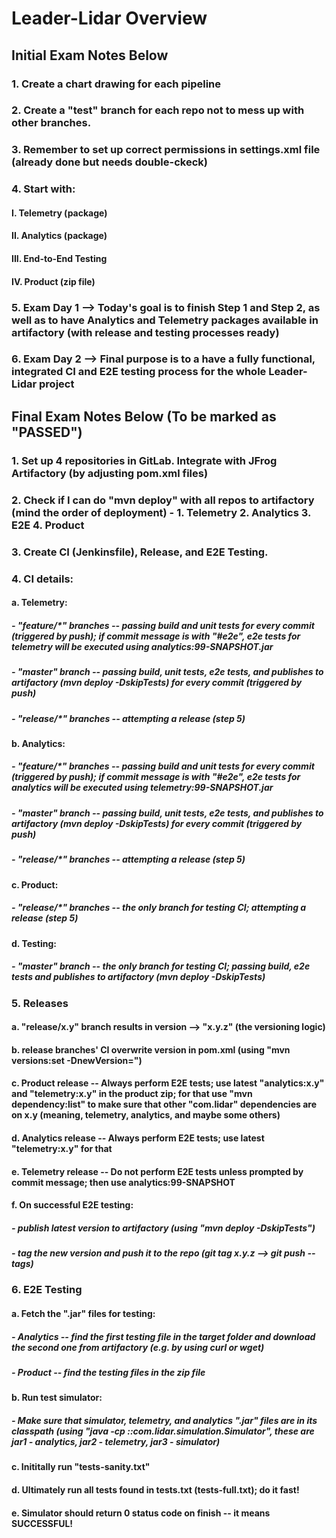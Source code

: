 # Leader-Lidar Overview

## Initial Exam Notes Below


### 1. Create a chart drawing for each pipeline
### 2. Create a "test" branch for each repo not to mess up with other branches.
### 3. Remember to set up correct permissions in settings.xml file (already done but needs double-ckeck)
### 4. Start with:
#### 	I. Telemetry (package)
#### 	II. Analytics (package)
#### 	III. End-to-End Testing
#### 	IV. Product (zip file)
### 5. Exam Day 1 --> Today's goal is to finish Step 1 and Step 2, as well as to have Analytics and Telemetry packages available in artifactory (with release and testing processes ready)
### 6. Exam Day 2 --> Final purpose is to a have a fully functional, integrated CI and E2E testing process for the whole Leader-Lidar project


## Final Exam Notes Below (To be marked as "PASSED")


### 1. Set up 4 repositories in GitLab. Integrate with JFrog Artifactory (by adjusting pom.xml files)

### 2. Check if I can do "mvn deploy" with all repos to artifactory (mind the order of deployment) - 1. Telemetry 2. Analytics 3. E2E 4. Product

### 3. Create CI (Jenkinsfile), Release, and E2E Testing.

### 4. CI details:
#### 	a. Telemetry:
#####		- "feature/\*" branches -- passing build and unit tests for every commit (triggered by push); if commit message is with "#e2e", e2e tests for telemetry will be executed using analytics:99-SNAPSHOT.jar
#####		- "master" branch -- passing build, unit tests, e2e tests, and publishes to artifactory (mvn deploy -DskipTests) for every commit (triggered by push)
#####		- "release/\*" branches -- attempting a release (step 5)
#### 	b. Analytics:
#####		- "feature/\*" branches -- passing build and unit tests for every commit (triggered by push); if commit message is with "#e2e", e2e tests for analytics will be executed using telemetry:99-SNAPSHOT.jar
#####		- "master" branch -- passing build, unit tests, e2e tests, and publishes to artifactory (mvn deploy -DskipTests) for every commit (triggered by push)
#####		- "release/\*" branches -- attempting a release (step 5)
#### 	c. Product:
#####		- "release/\*" branches -- the only branch for testing CI; attempting a release (step 5)
#### 	d. Testing:
#####		- "master" branch -- the only branch for testing CI; passing build, e2e tests and publishes to artifactory (mvn deploy -DskipTests)

### 5. Releases
#### 	a. "release/x.y" branch results in version --> "x.y.z" (the versioning logic)
#### 	b. release branches' CI overwrite version in pom.xml (using "mvn versions:set -DnewVersion=")
#### 	c. Product release -- Always perform E2E tests; use latest "analytics:x.y" and "telemetry:x.y" in the product zip; for that use "mvn dependency:list" to make sure that other "com.lidar" dependencies are on x.y (meaning, telemetry, analytics, and maybe some others)
#### 	d. Analytics release -- Always perform E2E tests; use latest "telemetry:x.y" for that
#### 	e. Telemetry release -- Do not perform E2E tests unless prompted by commit message; then use analytics:99-SNAPSHOT
#### 	f. On successful E2E testing:
#####		- publish latest version to artifactory (using "mvn deploy -DskipTests")
#####		- tag the new version and push it to the repo (git tag x.y.z --> git push --tags)

### 6. E2E Testing
#### 	a. Fetch the ".jar" files for testing:
#####		- Analytics -- find the first testing file in the target folder and download the second one from artifactory (e.g. by using curl or wget)
#####		- Product -- find the testing files in the zip file
#### 	b. Run test simulator:
#####		- Make sure that simulator, telemetry, and analytics ".jar" files are in its classpath (using "java -cp <jar1>:<jar2>:<jar3>com.lidar.simulation.Simulator", these are jar1 - analytics, jar2 - telemetry, jar3 - simulator)
#### 	c. Inititally run "tests-sanity.txt"
#### 	d. Ultimately run all tests found in tests.txt (tests-full.txt); do it fast!
#### 	e. Simulator should return 0 status code on finish -- it means SUCCESSFUL!

